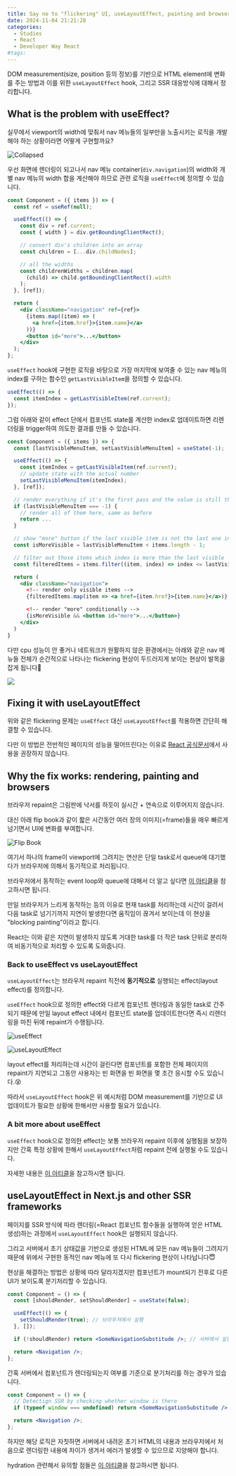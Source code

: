 ```yaml
---
title: Say no to "flickering" UI, useLayoutEffect, painting and browsers story
date: 2024-11-04 21:21:28
categories:
  - Studies
  - React
  - Developer Way React
#tags:
---
```

DOM measurement(size, position 등의 정보)를 기반으로 HTML element에 변화를 주는 방법과 이를 위한 `useLayoutEffect` hook, 그리고 SSR 대응방식에 대해서 정리합니다.

## What is the problem with useEffect?

실무에서 viewport의 width에 맞춰서 nav 메뉴들의 일부만을 노출시키는 로직을 개발해야 하는 상황이라면 어떻게 구현할까요?

![Collapsed](https://velog.velcdn.com/images/jasongoose/post/6457fc62-e389-4fee-b0b0-0e5f8e07fa3d/image.png)

우선 화면에 렌더링이 되고나서 nav 메뉴 container(`div.navigation`)의 width와 개별 nav 메뉴의 width 합을 계산해야 하므로 관련 로직을 `useEffect`에 정의할 수 있습니다.

```jsx
const Component = ({ items }) => {
  const ref = useRef(null);

  useEffect(() => {
    const div = ref.current;
    const { width } = div.getBoundingClientRect();

    // convert div's children into an array
    const children = [...div.childNodes];

    // all the widths
    const childrenWidths = children.map(
      (child) => child.getBoundingClientRect().width
    );
  }, [ref]);

  return (
    <div className="navigation" ref={ref}>
      {items.map((item) => (
        <a href={item.href}>{item.name}</a>
      ))}
      <button id="more">...</button>
    </div>
  );
};
```

`useEffect` hook에 구현한 로직을 바탕으로 가장 마지막에 보여줄 수 있는 nav 메뉴의 index를 구하는 함수인 `getLastVisibleItem`을 정의할 수 있습니다.

```jsx
useEffect(() => {
  const itemIndex = getLastVisibleItem(ref.current);
});
```

그럼 아래와 같이 effect 단에서 컴포넌트 state를 계산한 index로 업데이트하면 리렌더링을 trigger하여 의도한 결과를 만들 수 있습니다.

```jsx
const Component = ({ items }) => {
  const [lastVisibleMenuItem, setLastVisibleMenuItem] = useState(-1);

  useEffect(() => {
    const itemIndex = getLastVisibleItem(ref.current);
    // update state with the actual number
    setLastVisibleMenuItem(itemIndex);
  }, [ref]);

  // render everything if it's the first pass and the value is still the default
  if (lastVisibleMenuItem === -1) {
    // render all of them here, same as before
    return ...
  }

  // show "more" button if the last visible item is not the last one in the array
  const isMoreVisible = lastVisibleMenuItem < items.length - 1;

  // filter out those items which index is more than the last visible
  const filteredItems = items.filter((item, index) => index <= lastVisibleMenuItem);

  return (
    <div className="navigation">
      <!-- render only visible items -->
      {filteredItems.map(item => <a href={item.href}>{item.name}</a>)}

      <!-- render "more" conditionally -->
      {isMoreVisible && <button id="more">...</button>}
    </div>
  )
}
```

다만 cpu 성능이 안 좋거나 네트워크가 원활하지 않은 환경에서는 아래와 같은 nav 메뉴들 전체가 순간적으로 나타나는 flickering 현상이 두드러지게 보이는 현상이 발목을 잡게 됩니다🤬

![](https://velog.velcdn.com/images/jasongoose/post/2c250e93-12f2-4a43-aa19-7332cfdb6b5f/image.png)

## Fixing it with useLayoutEffect

위와 같은 flickering 문제는 `useEffect` 대신 `useLayoutEffect`를 적용하면 간단히 해결할 수 있습니다.

다만 이 방법은 전반적인 페이지의 성능을 떨어뜨린다는 이유로 [React 공식문서](https://react.dev/reference/react/useLayoutEffect)에서 사용을 권장하지 않습니다.

## Why the fix works: rendering, painting and browsers

브라우저 repaint은 그림판에 낙서를 하듯이 실시간 + 연속으로 이루어지지 않습니다.

대신 아래 flip book과 같이 짧은 시간동안 여러 장의 이미지(=frame)들을 매우 빠르게 넘기면서 UI에 변화를 부여합니다.

![Flip Book](https://velog.velcdn.com/images/jasongoose/post/04f7cfc3-b59f-4d9b-a475-c7d8e9eec0e5/image.gif)

여기서 하나의 frame이 viewport에 그려지는 연산은 단일 task로서 queue에 대기했다가 브라우저에 의해서 동기적으로 처리됩니다.

브라우저에서 동작하는 event loop와 queue에 대해서 더 알고 싶다면 [이 아티클](https://blog.xnim.me/event-loop-and-render-queue)을 참고하시면 됩니다.

만일 브라우저가 느리게 동작하는 등의 이유로 현재 task를 처리하는데 시간이 걸려서 다음 task로 넘기기까지 지연이 발생한다면 움직임이 끊겨서 보이는데 이 현상을 "blocking painting"이라고 합니다.

React는 이와 같은 지연이 발생하지 않도록 거대한 task를 더 작은 task 단위로 분리하여 비동기적으로 처리할 수 있도록 도와줍니다.

### Back to useEffect vs useLayoutEffect

`useLayoutEffect`는 브라우저 repaint 직전에 **동기적으로** 실행되는 effect(layout effect)를 정의합니다.

`useEffect` hook으로 정의한 effect와 다르게 컴포넌트 렌더링과 동일한 task로 간주되기 때문에 만일 layout effect 내에서 컴포넌트 state를 업데이트한다면 즉시 리렌더링을 마친 뒤에 repaint가 수행됩니다.

![useEffect](https://velog.velcdn.com/images/jasongoose/post/57e5f1e1-2492-41d3-9650-30e401d52d09/image.png)

![useLayoutEffect](https://velog.velcdn.com/images/jasongoose/post/7c81f5b8-c474-404e-8d26-d021fe0041f2/image.png)

layout effect를 처리하는데 시간이 걸린다면 컴포넌트를 포함한 전체 페이지의 repaint가 지연되고 그동안 사용자는 빈 화면을 빈 화면을 몇 초간 응시할 수도 있습니다.😵

따라서 `useLayoutEffect` hook은 위 예시처럼 DOM measurement를 기반으로 UI 업데이트가 필요한 상황에 한해서만 사용할 필요가 있습니다.

### A bit more about useEffect

`useEffect` hook으로 정의한 effect는 보통 브라우저 repaint 이후에 실행됨을 보장하지만 간혹 특정 상황에 한해서 `useLayoutEffect`처럼 repaint 전에 실행될 수도 있습니다.

자세한 내용은 [이 아티클](https://thoughtspile.github.io/2021/11/15/unintentional-layout-effect/)을 참고하시면 됩니다.

## useLayoutEffect in Next.js and other SSR frameworks

페이지를 SSR 방식에 따라 렌더링(=React 컴포넌트 함수들을 실행하여 얻은 HTML 생성)하는 과정에서 `useLayoutEffect` hook은 실행되지 않습니다.

그리고 서버에서 초기 상태값을 기반으로 생성된 HTML에 모든 nav 메뉴들이 그려지기 때문에 위에서 구현한 동적인 nav 메뉴에 또 다시 flickering 현상이 나타납니다😇

현상을 해결하는 방법은 상황에 따라 달라지겠지만 컴포넌트가 mount되기 전후로 다른 UI가 보이도록 분기처리할 수 있습니다.

```jsx
const Component = () => {
  const [shouldRender, setShouldRender] = useState(false);

  useEffect(() => {
    setShouldRender(true); // 브라우저에서 실행
  }, []);

  if (!shouldRender) return <SomeNavigationSubstitude />; // 서버에서 실행

  return <Navigation />;
};
```

간혹 서버에서 컴포넌트가 렌더링되는지 여부를 기준으로 분기처리를 하는 경우가 있습니다.

```jsx
const Component = () => {
  // Detectign SSR by checking whether window is there
  if (typeof window === undefined) return <SomeNavigationSubstitude />;

  return <Navigation />;
};
```

하지만 해당 로직은 자칫하면 서버에서 내려온 초기 HTML의 내용과 브라우저에서 처음으로 렌더링한 내용에 차이가 생겨서 에러가 발생할 수 있으므로 지양해야 합니다.

hydration 관련해서 유의할 점들은 [이 아티클](https://www.joshwcomeau.com/react/the-perils-of-rehydration/)을 참고하시면 됩니다.
